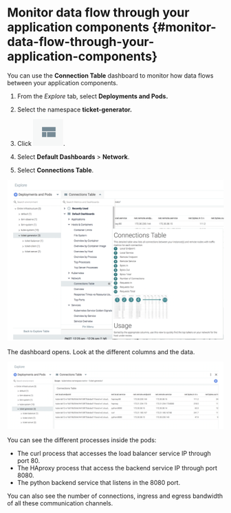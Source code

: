 # Monitor data flow through your application components {#monitor-data-flow-through-your-application-components}

You can use the **Connection Table** dashboard to monitor how data flows between your application components.

1. From the _Explore_ tab, select **Deployments and Pods.**

2. Select the namespace **ticket-generator.**

3. Click ![ ](../images/sysdig_img33a.png).

4. Select **Default Dashboards** &gt; **Network**.

5. Select **Connections Table**.

![ ](../images/sysdig_img71.png)

The dashboard opens. Look at the different columns and the data.

![ ](../images/sysdig_img72.png)

You can see the different processes inside the pods:

* The curl process that accesses the load balancer service IP through port 80.
* The HAproxy process that access the backend service IP through port 8080.
* The python backend service that listens in the 8080 port.

You can also see the number of connections, ingress and egress bandwidth of all these communication channels.
